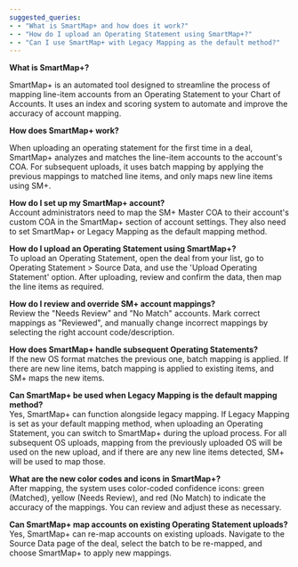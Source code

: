 ```yaml
---
suggested_queries:
- - "What is SmartMap+ and how does it work?"
- - "How do I upload an Operating Statement using SmartMap+?"
- - "Can I use SmartMap+ with Legacy Mapping as the default method?"
---
```

**What is SmartMap+?**

SmartMap+ is an automated tool designed to streamline the process of mapping line-item accounts from an Operating Statement to your Chart of Accounts. It uses an index and scoring system to automate and improve the accuracy of account mapping.

**How does SmartMap+ work?**

When uploading an operating statement for the first time in a deal, SmartMap+ analyzes and matches the line-item accounts to the account's COA. For subsequent uploads, it uses batch mapping by applying the previous mappings to matched line items, and only maps new line items using SM+.

**How do I set up my SmartMap+ account?**  
Account administrators need to map the SM+ Master COA to their account's custom COA in the SmartMap+ section of account settings. They also need to set SmartMap+ or Legacy Mapping as the default mapping method.

**How do I upload an Operating Statement using SmartMap+?**  
To upload an Operating Statement, open the deal from your list, go to Operating Statement > Source Data, and use the 'Upload Operating Statement' option. After uploading, review and confirm the data, then map the line items as required.

**How do I review and override SM+ account mappings?**   
Review the "Needs Review" and "No Match" accounts. Mark correct mappings as "Reviewed", and manually change incorrect mappings by selecting the right account code/description.

**How does SmartMap+ handle subsequent Operating Statements?**  
If the new OS format matches the previous one, batch mapping is applied. If there are new line items, batch mapping is applied to existing items, and SM+ maps the new items.

**Can SmartMap+ be used when Legacy Mapping is the default mapping method?**  
Yes, SmartMap+ can function alongside legacy mapping. If Legacy Mapping is set as your default mapping method, when uploading an Operating Statement, you can switch to SmartMap+ during the upload process. For all subsequent OS uploads, mapping from the previously uploaded OS will be used on the new upload, and if there are any new line items detected, SM+ will be used to map those.

**What are the new color codes and icons in SmartMap+?**  
After mapping, the system uses color-coded confidence icons: green (Matched), yellow (Needs Review), and red (No Match) to indicate the accuracy of the mappings. You can review and adjust these as necessary.

**Can SmartMap+ map accounts on existing Operating Statement uploads?**  
Yes, SmartMap+ can re-map accounts on existing uploads. Navigate to the Source Data page of the deal, select the batch to be re-mapped, and choose SmartMap+ to apply new mappings.
